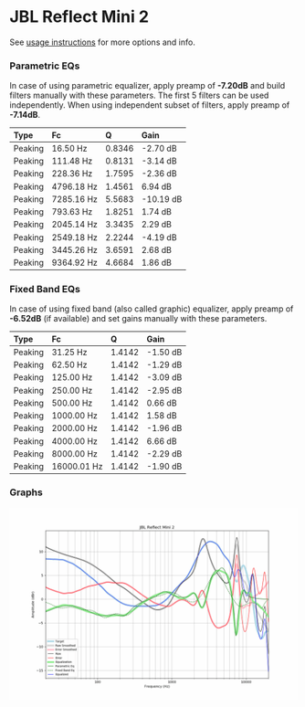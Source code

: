 # JBL Reflect Mini 2
See [usage instructions](https://github.com/jaakkopasanen/AutoEq#usage) for more options and info.

### Parametric EQs
In case of using parametric equalizer, apply preamp of **-7.20dB** and build filters manually
with these parameters. The first 5 filters can be used independently.
When using independent subset of filters, apply preamp of **-7.14dB**.

| Type    | Fc         |      Q | Gain      |
|:--------|:-----------|:-------|:----------|
| Peaking | 16.50 Hz   | 0.8346 | -2.70 dB  |
| Peaking | 111.48 Hz  | 0.8131 | -3.14 dB  |
| Peaking | 228.36 Hz  | 1.7595 | -2.36 dB  |
| Peaking | 4796.18 Hz | 1.4561 | 6.94 dB   |
| Peaking | 7285.16 Hz | 5.5683 | -10.19 dB |
| Peaking | 793.63 Hz  | 1.8251 | 1.74 dB   |
| Peaking | 2045.14 Hz | 3.3435 | 2.29 dB   |
| Peaking | 2549.18 Hz | 2.2244 | -4.19 dB  |
| Peaking | 3445.26 Hz | 3.6591 | 2.68 dB   |
| Peaking | 9364.92 Hz | 4.6684 | 1.86 dB   |

### Fixed Band EQs
In case of using fixed band (also called graphic) equalizer, apply preamp of **-6.52dB**
(if available) and set gains manually with these parameters.

| Type    | Fc          |      Q | Gain     |
|:--------|:------------|:-------|:---------|
| Peaking | 31.25 Hz    | 1.4142 | -1.50 dB |
| Peaking | 62.50 Hz    | 1.4142 | -1.29 dB |
| Peaking | 125.00 Hz   | 1.4142 | -3.09 dB |
| Peaking | 250.00 Hz   | 1.4142 | -2.95 dB |
| Peaking | 500.00 Hz   | 1.4142 | 0.66 dB  |
| Peaking | 1000.00 Hz  | 1.4142 | 1.58 dB  |
| Peaking | 2000.00 Hz  | 1.4142 | -1.96 dB |
| Peaking | 4000.00 Hz  | 1.4142 | 6.66 dB  |
| Peaking | 8000.00 Hz  | 1.4142 | -2.29 dB |
| Peaking | 16000.01 Hz | 1.4142 | -1.90 dB |

### Graphs
![](./JBL%20Reflect%20Mini%202.png)